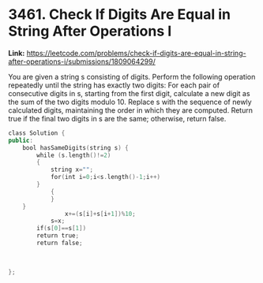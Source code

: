 # 3461. Check If Digits Are Equal in String After Operations I

**Link:** https://leetcode.com/problems/check-if-digits-are-equal-in-string-after-operations-i/submissions/1809064299/

You are given a string s consisting of digits. Perform the following operation repeatedly until the string has exactly two digits: For each pair of consecutive digits in s, starting from the first digit, calculate a new digit as the sum of the two digits modulo 10. Replace s with the sequence of newly calculated digits, maintaining the order in which they are computed. Return true if the final two digits in s are the same; otherwise, return false.

```cpp
class Solution {
public:
    bool hasSameDigits(string s) {
        while (s.length()!=2)
        {
            string x="";
            for(int i=0;i<s.length()-1;i++)
        }
            {
            }
    }
                x+=(s[i]+s[i+1])%10;
            s=x;
        if(s[0]==s[1])
        return true;
        return false;
                
                

};
```
